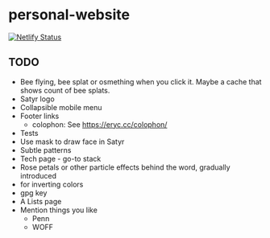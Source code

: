 # personal-website

[![Netlify Status](https://api.netlify.com/api/v1/badges/25314436-70b2-4c2a-9f5c-c00a36c2ea1b/deploy-status)](https://app.netlify.com/sites/josephwolfe/deploys)

## TODO

- Bee flying, bee splat or osmething when you click it. Maybe a cache that shows count of bee splats.
- Satyr logo
- Collapsible mobile menu
- Footer links
  - colophon: See https://eryc.cc/colophon/
- Tests
- Use mask to draw face in Satyr
- Subtle patterns
- Tech page - go-to stack
- Rose petals or other particle effects behind the word, gradually introduced
- <filter-function> for inverting colors
- gpg key
- A Lists page
- Mention things you like
  - Penn
  - WOFF
